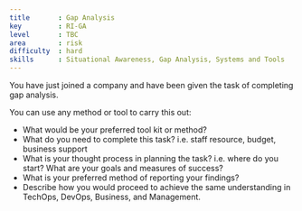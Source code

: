 ```yaml
---
title       : Gap Analysis
key         : RI-GA
level       : TBC
area        : risk
difficulty  : hard
skills      : Situational Awareness, Gap Analysis, Systems and Tools
---
```


You have just joined a company and have been given the task of completing gap analysis.

You can use any method or tool to carry this out:

- What would be your preferred tool kit or method?
- What do you need to complete this task? i.e. staff resource, budget, business support
- What is your thought process in planning the task? i.e. where do you start? What are your goals and measures of success?
- What is your preferred method of reporting your findings?
- Describe how you would proceed to achieve the same understanding in TechOps, DevOps, Business, and Management.
